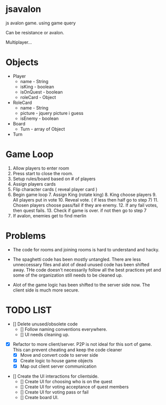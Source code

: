 jsavalon
==========

js avalon game. using game query 

Can be resistance or avalon.

Multiplayer…

Objects
=========
* Player
	* name - String	
	* isKing - boolean
	* isOnQuest - boolean
	* roleCard - Object 	
* RoleCard
	* name - String
	* picture - jquery picture i guess
	* isEnemy - boolean
* Board	
	* Turn - array of Object
* Turn
	
	
	
Game Loop
============	 			
1. Allow players to enter room
2. Press start to close the room.
3. Setup rules/board based on # of players
4. Assign players cards
5. Flip character cards ( reveal player card )
6. Begin game loop
	7. Assign King (rotate king)
	8. King choose players
	9. All players put in vote
	10. Reveal vote. ( if less then half go to step 7)
	11. Chosen players choose pass/fail if they are enemy.
	12. If any fail votes, then quest fails.
	13. Check if game is over. if not then go to step 7
14. If avalon, enemies get to find merlin	

	 
Problems
=====
* The code for rooms and joining rooms is hard to understand and hacky.



* The spaghetti code has been mostly untangled. There are less unneccessary files and alot of dead unused code has been shifted away. THe code doesn't necessarily follow all the best practices yet and some of the organization still needs to be cleaned up.
* Alot of the game logic has been shifted to the server side now. The client side is much more secure.

TODO LIST
========
* [] Delete unused/obsolete code
	* [] Follow naming conventions everywhere.
	* [] UI needs cleaning up.
* [X] Refactor to more client/server. P2P is not ideal for this sort of game. This can prevent cheating and keep the code cleaner
	* [X] Move and convert code to server side
	* [X] Create logic to house game objects
	* [X] Map out client server communication
* [] Create the UI interactions for clientside.
	* [] Create UI for choosing who is on the quest
	* [] Create UI for voting acceptance of quest members
	* [] Create UI for voting pass or fail
	* [] Create board UI.
	
	

	
	  	


